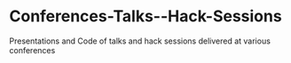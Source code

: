 # Conferences-Talks--Hack-Sessions
Presentations and Code of talks and hack sessions delivered at various conferences
